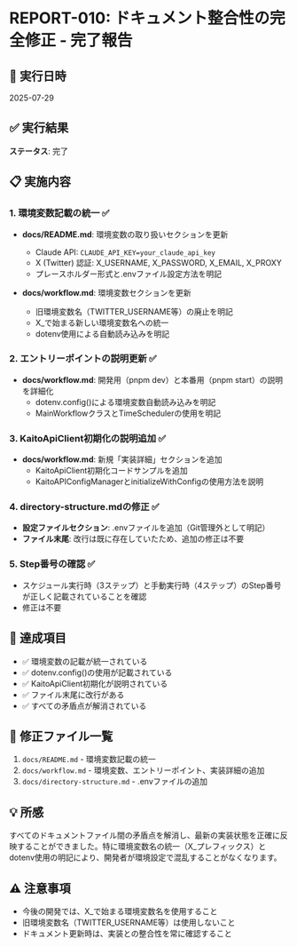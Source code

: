 # REPORT-010: ドキュメント整合性の完全修正 - 完了報告

## 📅 実行日時
2025-07-29

## ✅ 実行結果
**ステータス**: 完了

## 📋 実施内容

### 1. 環境変数記載の統一 ✅
- **docs/README.md**: 環境変数の取り扱いセクションを更新
  - Claude API: `CLAUDE_API_KEY=your_claude_api_key`
  - X (Twitter) 認証: X_USERNAME, X_PASSWORD, X_EMAIL, X_PROXY
  - プレースホルダー形式と.envファイル設定方法を明記

- **docs/workflow.md**: 環境変数セクションを更新
  - 旧環境変数名（TWITTER_USERNAME等）の廃止を明記
  - X_で始まる新しい環境変数名への統一
  - dotenv使用による自動読み込みを明記

### 2. エントリーポイントの説明更新 ✅
- **docs/workflow.md**: 開発用（pnpm dev）と本番用（pnpm start）の説明を詳細化
  - dotenv.config()による環境変数自動読み込みを明記
  - MainWorkflowクラスとTimeSchedulerの使用を明記

### 3. KaitoApiClient初期化の説明追加 ✅
- **docs/workflow.md**: 新規「実装詳細」セクションを追加
  - KaitoApiClient初期化コードサンプルを追加
  - KaitoAPIConfigManagerとinitializeWithConfigの使用方法を説明

### 4. directory-structure.mdの修正 ✅
- **設定ファイルセクション**: .envファイルを追加（Git管理外として明記）
- **ファイル末尾**: 改行は既に存在していたため、追加の修正は不要

### 5. Step番号の確認 ✅
- スケジュール実行時（3ステップ）と手動実行時（4ステップ）のStep番号が正しく記載されていることを確認
- 修正は不要

## 🎯 達成項目
- ✅ 環境変数の記載が統一されている
- ✅ dotenv.config()の使用が記載されている
- ✅ KaitoApiClient初期化が説明されている
- ✅ ファイル末尾に改行がある
- ✅ すべての矛盾点が解消されている

## 📝 修正ファイル一覧
1. `docs/README.md` - 環境変数記載の統一
2. `docs/workflow.md` - 環境変数、エントリーポイント、実装詳細の追加
3. `docs/directory-structure.md` - .envファイルの追加

## 💡 所感
すべてのドキュメントファイル間の矛盾点を解消し、最新の実装状態を正確に反映することができました。特に環境変数名の統一（X_プレフィックス）とdotenv使用の明記により、開発者が環境設定で混乱することがなくなります。

## ⚠️ 注意事項
- 今後の開発では、X_で始まる環境変数名を使用すること
- 旧環境変数名（TWITTER_USERNAME等）は使用しないこと
- ドキュメント更新時は、実装との整合性を常に確認すること